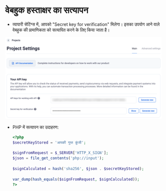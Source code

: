 # वेबहुक हस्ताक्षर का सत्यापन

- व्यापारी सेटिंग्स में, आपको "Secret key for verification" मिलेगा। इसका उपयोग आने वाले वेबहुक की प्रामाणिकता को सत्यापित करने के लिए किया जाता है।

![creatingDepositWallets.png](../../assets/images/integration/creating-deposit-wallets/creatingDepositWallets.png)


- PHP में सत्यापन का उदाहरण:

  ```php
  <?php
  $secretKeyStored = 'आपकी गुप्त कुंजी';

  $signFromRequest = $_SERVER['HTTP_X_SIGN'];
  $json = file_get_contents('php://input');

  $signCalculated = hash('sha256', $json . $secretKeyStored);

  var_dump(hash_equals($signFromRequest, $signCalculated));
  ?>
  ```
